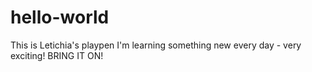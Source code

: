 # hello-world
This is Letichia's playpen
I'm learning something new every day - very exciting!  BRING IT ON!
